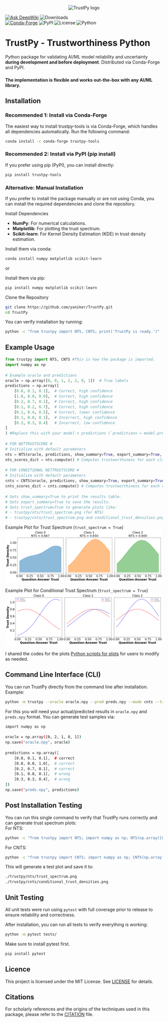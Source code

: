<p align="center">
  <img src="https://raw.githubusercontent.com/yaniker/TrustPy/main/assets/logo.png" alt="TrustPy logo" width="300">
</p>

[![Ask DeepWiki](https://deepwiki.com/badge.svg)](https://deepwiki.com/yaniker/TrustPy)
![Downloads](https://static.pepy.tech/badge/trustpy-tools)  
[![Conda-Forge](https://img.shields.io/conda/vn/conda-forge/trustpy-tools.svg)](https://anaconda.org/conda-forge/trustpy-tools)
![PyPI](https://img.shields.io/pypi/v/trustpy-tools)
![License](https://img.shields.io/pypi/l/trustpy-tools)
![Python](https://img.shields.io/pypi/pyversions/trustpy-tools)

# TrustPy - Trustworthiness Python

Python package for validating AI/ML model reliability and uncertainty **during development and before deployment**. Distributed via Conda-Forge and PyPI.

###
**The implementation is flexible and works out-the-box with any AI/ML library.**
###

## Installation
### Recommended 1: Install via Conda-Forge
The easiest way to install trustpy-tools is via Conda-Forge, which handles all dependencies automatically. Run the following command:
```bash
conda install -c conda-forge trustpy-tools
```

### Recommended 2: Install via PyPI (pip install)
If you prefer using pip (PyPI), you can install directly:
```bash
pip install trustpy-tools
```

### Alternative: Manual Installation
If you prefer to install the package manually or are not using Conda, you can install the required dependencies and clone the repository.

Install Dependencies
- **NumPy**: For numerical calculations.
- **Matplotlib**: For plotting the trust spectrum.
- **Scikit-learn**: For Kernel Density Estimation (KDE) in trust density estimation.

Install them via conda:

```bash
conda install numpy matplotlib scikit-learn
```

or

Install them via pip:

```bash
pip install numpy matplotlib scikit-learn
```

Clone the Repository
```bash
git clone https://github.com/yaniker/TrustPy.git
cd TrustPy
```

You can verify installation by running:
```bash
python -c "from trustpy import NTS, CNTS; print('TrustPy is ready.')"
```

## Example Usage 
```python
from trustpy import NTS, CNTS #This is how the package is imported.
import numpy as np

# Example oracle and predictions
oracle = np.array([0, 0, 1, 2, 2, 0, 1])  # True labels
predictions = np.array([
    [0.8, 0.1, 0.1],  # Correct, high confidence
    [1.0, 0.0, 0.0],  # Correct, high confidence
    [0.2, 0.7, 0.1],  # Correct, high confidence
    [0.1, 0.2, 0.7],  # Correct, high confidence
    [0.1, 0.4, 0.5],  # Correct, lower confidence
    [0.1, 0.8, 0.1],  # Incorrect, high confidence
    [0.3, 0.3, 0.4]   # Incorrect, low confidence
]
) #Replace this with your model's predictions (`predictions = model.predict()`)

# FOR NETTRUSTSCORE #
# Initialize with default parameters
nts = NTS(oracle, predictions, show_summary=True, export_summary=True, trust_spectrum=True)
nts_scores_dict = nts.compute() # Computes trustworthiness for each class and overall.

# FOR CONDITIONAL NETTRUSTSCORE #
# Initialize with default parameters
cnts = CNTS(oracle, predictions, show_summary=True, export_summary=True, trust_spectrum=True)
cnts_scores_dict = cnts.compute() # Computes trustworthiness for each class and overall.

# Sets show_summary=True to print the results table.
# Sets export_summary=True to save the results.
# Sets trust_spectrum=True to generate plots like:
# - trustpy/nts/trust_spectrum.png (for NTS)
# - trustpy/cnts/trust_spectrum.png and conditional_trust_densities.png (for CNTS)


```

Example Plot for Trust Spectrum (`trust_spectrum = True`)
![Alt text](./assets/trust_spectrum.png)

Example Plot for Conditional Trust Spectrum (`trust_spectrum = True`)
![Alt text](./assets/conditional_trust_densities.png)

I shared the codes for the plots [Python scripts for plots](./assets/plots.py) for users to modify as needed.

## Command Line Interface (CLI)
You can run TrustPy directly from the command line after installation. Example:
```bash
python -m trustpy --oracle oracle.npy --pred preds.npy --mode cnts --trust_spectrum
```

For this you will need your actual/predicted results in `oracle.npy` and `preds.npy` format. You can generate test samples via:
```bash
import numpy as np

oracle = np.array([0, 2, 1, 0, 1])
np.save("oracle.npy", oracle)

predictions = np.array([
    [0.8, 0.1, 0.1],  # correct
    [0.0, 0.0, 1.0],  # correct
    [0.2, 0.7, 0.1],  # correct
    [0.1, 0.8, 0.1],  # wrong
    [0.3, 0.3, 0.4],  # wrong
])
np.save("preds.npy", predictions)
```

## Post Installation Testing
You can run this single command to verify that TrustPy runs correctly and can generate trust spectrum plots:  
For NTS:  
```bash
python -c "from trustpy import NTS; import numpy as np; NTS(np.array([0,1,1,0]), np.array([[0.8,0.2],[0.2,0.8],[0.4,0.6],[0.9,0.1]]), trust_spectrum=True, show_summary=False).compute()"
```

For CNTS:  
```bash
python -c "from trustpy import CNTS; import numpy as np; CNTS(np.array([0,1,1,0]), np.array([[0.8,0.2],[0.2,0.8],[0.4,0.6],[0.9,0.1]]), trust_spectrum=True, show_summary=False).compute()"
```

This will generate a test plot and save it to:
```bash
./trustpy/nts/trust_spectrum.png
./trustpy/cnts/conditional_trust_densities.png
```


## Unit Testing
All unit tests were run using `pytest` with full coverage prior to release to ensure reliability and correctness.

After installation, you can run all tests to verify everything is working:

```bash
python -m pytest tests/
```

Make sure to install pytest first.
```bash
pip install pytest
```

## Licence
This project is licensed under the MIT License. See [LICENSE](./LICENSE) for details.

## Citations
For scholarly references and the origins of the techniques used in this package, please refer to the [CITATION](./CITATION.cff) file.
